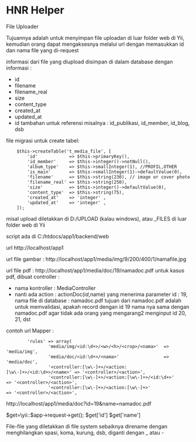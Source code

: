 
HNR Helper
==========

File Uploader

Tujuannya adalah untuk menyimpan file uploadan di luar folder web di Yii, kemudian orang dapat mengaksesnya melalui url dengan memasukkan id dan nama file yang di-request

informasi dari file yang diupload disimpan di dalam database dengan informasi :
- id
- filename
- filename_real
- size
- content_type
- created_at
- updated_at
- id tambahan untuk referensi misalnya : id_publikasi, id_member, id_blog, dsb

file migrasi untuk create tabel:


        $this->createTable('t_media_file', [
            'id'            => $this->primaryKey(),
            'id_member'     => $this->integer()->notNull(),
            'album_type'    => $this->smallInteger(1), //PROFIL,OTHER
            'is_main'       => $this->smallInteger(1)->defaultValue(0),
            'filename'      => $this->string(230), // image or cover photo
            'filename_real' => $this->string(250),
            'size'          => $this->integer()->defaultValue(0),
            'content_type'  => $this->string(75),
            'created_at'    => 'integer' ,
            'updated_at'    => 'integer' ,
        ]);


misal upload diletakkan di D:/UPLOAD (kalau windows), atau _FILES di luar folder web di Yii

script ada di C:/htdocs/app1/backend/web

url http://localhost/app1

url file gambar : http://localhost/app1/media/img/9/200/400/1/namafile.jpg

url file pdf : http://localhost/app1/media/doc/19/namadoc.pdf
untuk kasus pdf, dibuat controller :
- nama kontroller : MediaController
- nanti ada action : actionDoc($id,$name) yang menerima parameter id : 19, nama file di database : namadoc.pdf
  tujuan dari namadoc.pdf adalah untuk memvalidasi, apakah record dengan id 19 nama nya sama dengan namadoc.pdf
  agar tidak ada orang yang mengarang2 menginput id 20, 21, dst 


contoh url Mapper :

            'rules' => array(
                    'media/img/<id:\d+>/<w>/<h>/<crop>/<nama>'  => 'media/img',
                    'media/doc/<id:\d+>/<nama>'                 => 'media/doc',
                    '<controller:[\w\-]+>/<action:[\w\-]+>/<id:\d+>/<name>' => '<controller>/<action>',
                    '<controller:[\w\-]+>/<action:[\w\-]+>/<id:\d+>'         => '<controller>/<action>',
                    '<controller:[\w\-]+>/<action:[\w\-]+>'                  => '<controller>/<action>',


http://localhost/app1/media/doc?id=19&name=namadoc.pdf

$get=\yii::$app->request->get();
$get['id']
$get['name']

File-file yang diletakkan di file system sebaiknya direname dengan menghilangkan spasi, koma, kurung, dsb, diganti dengan _ atau -


